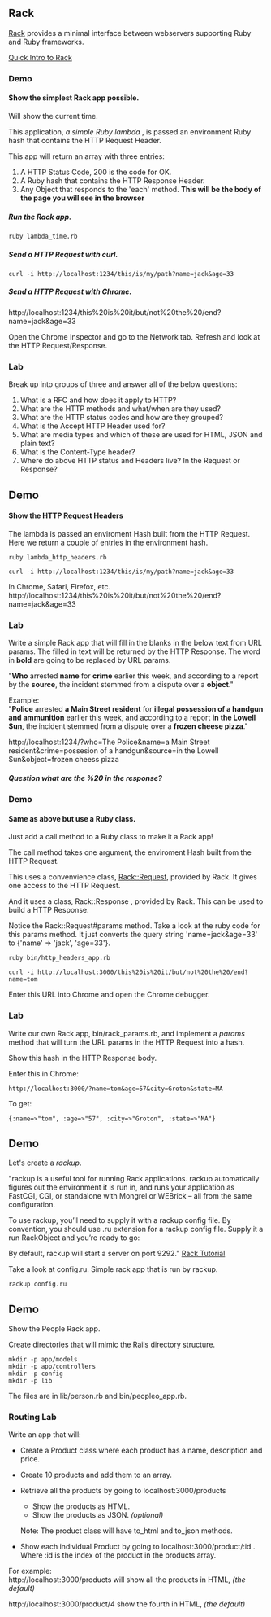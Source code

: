 ## Rack 

[Rack](http://rack.github.io/) provides a minimal interface between webservers supporting Ruby and Ruby frameworks.  

[Quick Intro to Rack](http://rubylearning.com/blog/a-quick-introduction-to-rack/)

### Demo

#### Show the simplest Rack app possible.  
Will show the current time.

This application, _a simple Ruby lambda_ , is passed an environment Ruby hash that contains the HTTP Request Header.

This app will return an array with three entries:  
1. A HTTP Status Code, 200 is the code for OK.  
2. A Ruby hash that contains the HTTP Response Header.  
3. Any Object that responds to the 'each' method.  __This will be the body of the page you will see in the browser__


##### Run the Rack app.
 
```
ruby lambda_time.rb
```

##### Send a HTTP Request with curl.  
```
curl -i http://localhost:1234/this/is/my/path?name=jack&age=33
```

##### Send a HTTP Request with Chrome.  

http://localhost:1234/this%20is%20it/but/not%20the%20/end?name=jack&age=33

Open the Chrome Inspector and go to the Network tab. Refresh and look at the HTTP Request/Response.

### Lab

Break up into groups of three and answer all of the below questions:

1. What is a RFC and how does it apply to HTTP?
2. What are the HTTP methods and what/when are they used?
3. What are the HTTP status codes and how are they grouped?
4. What is the Accept HTTP Header used for? 
5. What are media types and which of these are used for HTML, JSON and plain text?
6. What is the Content-Type header?
7. Where do above HTTP status and Headers live? In the Request or Response?

## Demo
#### Show the HTTP Request Headers

The lambda is passed an enviroment Hash built from the HTTP Request. Here we return a couple of entries in the environment hash.

```
ruby lambda_http_headers.rb
```

```
curl -i http://localhost:1234/this/is/my/path?name=jack&age=33
```

In Chrome, Safari, Firefox, etc.  
http://localhost:1234/this%20is%20it/but/not%20the%20/end?name=jack&age=33

### Lab
Write a simple Rack app that will fill in the blanks in the below text from URL params. The filled in text will be returned by the HTTP Response. The word in __bold__ are going to be replaced by URL params.

"__Who__ arrested __name__ for __crime__ earlier this week, and according to a report by the __source__, the incident stemmed from a dispute over a __object__."

Example:  
"__Police__ arrested __a Main Street resident__ for __illegal possession of a handgun and ammunition__ earlier this week, and according to a report __in the Lowell Sun__, the incident stemmed from a dispute over a __frozen cheese pizza__."

http://localhost:1234/?who=The Police&name=a Main Street resident&crime=possesion of a handgun&source=in the Lowell Sun&object=frozen cheess pizza


##### Question what are the %20 in the response?

### Demo

#### Same as above but use a Ruby class.

Just add a call method to a Ruby class to make it a Rack app! 

The call method takes one argument, the enviroment Hash built from the HTTP Request.

This uses a convenvience class, [Rack::Request](https://github.com/rack/rack/blob/master/lib/rack/request.rb), provided by Rack. It gives one access to 
the HTTP Request.

And it uses a class, Rack::Response , provided by Rack. 
This can be used to build a HTTP Response.

Notice the Rack::Request#params method. Take a look at the ruby code for this params method. It just converts the query string 'name=jack&age=33' to {'name' => 'jack', 'age=33'}.

```
ruby bin/http_headers_app.rb
```

```
curl -i http://localhost:3000/this%20is%20it/but/not%20the%20/end?name=tom
```

Enter this URL into Chrome and open the Chrome debugger.


### Lab
Write our own Rack app, bin/rack_params.rb, and implement a _params_ method that will turn the URL params in the HTTP Request into a hash. 

Show this hash in the HTTP Response body.


Enter this in Chrome:  
```
http://localhost:3000/?name=tom&age=57&city=Groton&state=MA
```

To get:  
```
{:name=>"tom", :age=>"57", :city=>"Groton", :state=>"MA"}
```

## Demo 

Let's create a _rackup_. 


"rackup is a useful tool for running Rack applications. rackup automatically figures out the environment it is run in, and runs your application as FastCGI, CGI, or standalone with Mongrel or WEBrick – all from the same configuration.

To use rackup, you’ll need to supply it with a rackup config file. By convention, you should use .ru extension for a rackup config file. Supply it a run RackObject and you’re ready to go:

By default, rackup will start a server on port 9292." [Rack Tutorial](http://rubylearning.com/blog/a-quick-introduction-to-rack/#C7)

Take a look at config.ru. Simple rack app that is run by rackup.


```
rackup config.ru
```

## Demo
Show the People Rack app.

Create directories that will mimic the Rails directory structure.

```
mkdir -p app/models  
mkdir -p app/controllers
mkdir -p config
mkdir -p lib

```



The files are in lib/person.rb and bin/peopleo_app.rb.

### Routing Lab
Write an app that will:  

* Create a Product class where each product has a name, description and price.  
* Create 10 products and add them to an array.  
* Retrieve all the products by going to localhost:3000/products   
	* Show the products as HTML.
	* Show the products as JSON. _(optional)_
	
	Note: The product class will have to_html and to_json methods.  

* Show each individual Product by going to localhost:3000/product/:id . Where :id is the index of the product in the products array.

For example:  
http://localhost:3000/products will show all the products in HTML, _(the default)_


http://localhost:3000/product/4 show the fourth in HTML, _(the default)_	


                                                                      
